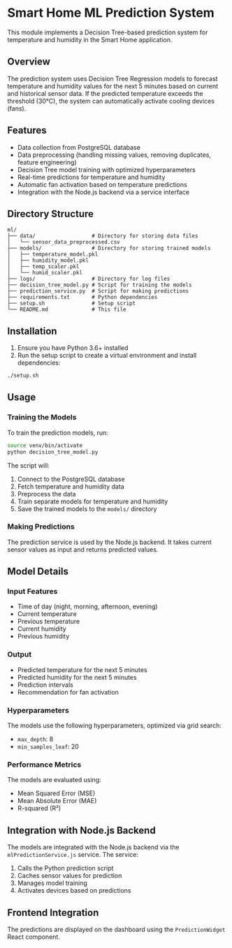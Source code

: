 # Smart Home ML Prediction System

This module implements a Decision Tree-based prediction system for temperature and humidity in the Smart Home application.

## Overview

The prediction system uses Decision Tree Regression models to forecast temperature and humidity values for the next 5 minutes based on current and historical sensor data. If the predicted temperature exceeds the threshold (30°C), the system can automatically activate cooling devices (fans).

## Features

- Data collection from PostgreSQL database
- Data preprocessing (handling missing values, removing duplicates, feature engineering)
- Decision Tree model training with optimized hyperparameters
- Real-time predictions for temperature and humidity
- Automatic fan activation based on temperature predictions
- Integration with the Node.js backend via a service interface

## Directory Structure

```
ml/
├── data/                  # Directory for storing data files
│   └── sensor_data_preprocessed.csv
├── models/                # Directory for storing trained models
│   ├── temperature_model.pkl
│   ├── humidity_model.pkl
│   ├── temp_scaler.pkl
│   └── humid_scaler.pkl
├── logs/                  # Directory for log files
├── decision_tree_model.py # Script for training the models
├── prediction_service.py  # Script for making predictions
├── requirements.txt       # Python dependencies
├── setup.sh               # Setup script
└── README.md              # This file
```

## Installation

1. Ensure you have Python 3.6+ installed
2. Run the setup script to create a virtual environment and install dependencies:

```bash
./setup.sh
```

## Usage

### Training the Models

To train the prediction models, run:

```bash
source venv/bin/activate
python decision_tree_model.py
```

The script will:
1. Connect to the PostgreSQL database
2. Fetch temperature and humidity data
3. Preprocess the data
4. Train separate models for temperature and humidity
5. Save the trained models to the `models/` directory

### Making Predictions

The prediction service is used by the Node.js backend. It takes current sensor values as input and returns predicted values.

## Model Details

### Input Features

- Time of day (night, morning, afternoon, evening)
- Current temperature
- Previous temperature
- Current humidity
- Previous humidity

### Output

- Predicted temperature for the next 5 minutes
- Predicted humidity for the next 5 minutes
- Prediction intervals
- Recommendation for fan activation

### Hyperparameters

The models use the following hyperparameters, optimized via grid search:

- `max_depth`: 8
- `min_samples_leaf`: 20

### Performance Metrics

The models are evaluated using:

- Mean Squared Error (MSE)
- Mean Absolute Error (MAE)
- R-squared (R²)

## Integration with Node.js Backend

The models are integrated with the Node.js backend via the `mlPredictionService.js` service. The service:

1. Calls the Python prediction script
2. Caches sensor values for prediction
3. Manages model training
4. Activates devices based on predictions

## Frontend Integration

The predictions are displayed on the dashboard using the `PredictionWidget` React component. 